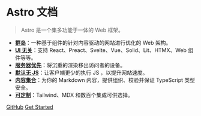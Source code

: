 # Astro 文档

> Astro 是一个集多功能于一体的 Web 框架。

- **[群岛](/群岛#群岛)**：一种基于组件的针对内容驱动的网站进行优化的 Web 架构。
- **[UI 无关](/UI无关#UI无关)**：支持 React、Preact、Svelte、Vue、Solid、Lit、HTMX、Web 组件等等。
- **[服务器优先](/服务器优先#服务器优先)**：将沉重的渲染移出访问者的设备。
- **[默认无 JS](/默认无JS#默认无JS)**：让客户端更少的执行 JS ，以提升网站速度。
- **[内容集合](/内容集合#内容集合)**：为你的 Markdown 内容，提供组织、校验并保证 TypeScript 类型安全。
- **[可定制](/可定制#可定制)**：Tailwind、MDX 和数百个集成可供选择。

[GitHub](https://github.com/withastro/astro)
[Get Started](#为什么是Astro)

<!-- ![color](#ffffff) -->
